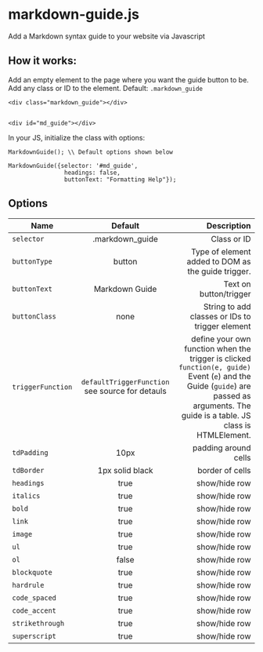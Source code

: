 # markdown-guide.js
Add a Markdown syntax guide to your website via Javascript

## How it works:

Add an empty element to the page where you want the guide button to be. Add any class or ID to the element.
Default: ```.markdown_guide```

```
<div class="markdown_guide"></div>


<div id="md_guide"></div>
```

In your JS, initialize the class with options:

```
MarkdownGuide(); \\ Default options shown below

MarkdownGuide({selector: '#md_guide',
                headings: false,
                buttonText: "Formatting Help"});
```

## Options

| Name        | Default           | Description  |
| ------------- |:-------------:| -----:|
| ```selector``` | .markdown_guide | Class or ID |
| ```buttonType``` | button | Type of element added to DOM as the guide trigger. |
| ```buttonText``` | Markdown Guide | Text on button/trigger |
| ```buttonClass``` | none | String to add classes or IDs to trigger element |
| ```triggerFunction``` | ```defaultTriggerFunction``` see source for detauls | define your own function when the trigger is clicked ```function(e, guide)``` Event (```e```) and the Guide (```guide```) are passed as arguments. The guide is a table. JS class is HTMLElement. |
| ```tdPadding``` | 10px | padding around cells |
| ```tdBorder``` | 1px solid black | border of cells |
|```headings``` | true | show/hide row |
|```italics``` | true | show/hide row |
|```bold``` | true | show/hide row |
|```link``` | true | show/hide row |
|```image``` | true | show/hide row |
|```ul``` | true | show/hide row |
|```ol``` | false | show/hide row |
|```blockquote``` | true | show/hide row |
|```hardrule``` | true | show/hide row |
|```code_spaced``` | true | show/hide row |
|```code_accent``` | true | show/hide row |
|```strikethrough``` | true | show/hide row |
|```superscript``` | true | show/hide row |
